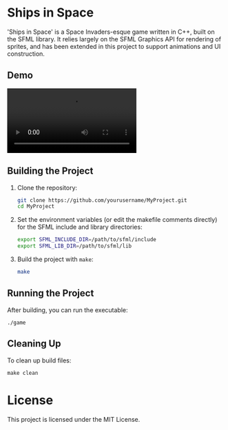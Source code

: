 # Ships in Space
'Ships in Space' is a Space Invaders-esque game written in C++, built on the SFML library. It relies largely on the SFML Graphics API for rendering of sprites, and has been extended in this project to support animations and UI construction.

## Demo

![Demo](https://github.com/herbertiser/ships-in-space/tree/main/assets/demo.mov)

## Building the Project

1. Clone the repository:
    ```sh
    git clone https://github.com/yourusername/MyProject.git
    cd MyProject
    ```

2. Set the environment variables (or edit the makefile comments directly) for the SFML include and library directories:
    ```sh
    export SFML_INCLUDE_DIR=/path/to/sfml/include
    export SFML_LIB_DIR=/path/to/sfml/lib
    ```

3. Build the project with `make`:
    ```sh
    make
    ```

## Running the Project

After building, you can run the executable:

    ./game

## Cleaning Up

To clean up build files:

    make clean





# License
This project is licensed under the MIT License.